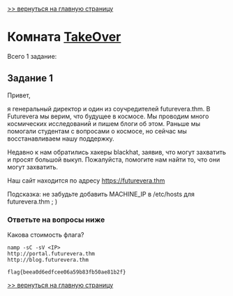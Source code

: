 [>> вернуться на главную страницу](https://github.com/BEPb/tryhackme/blob/master/README.md)

# Комната [TakeOver](https://tryhackme.com/r/room/takeover) 

Всего 1 заданиe:
## Задание 1
Привет,

я генеральный директор и один из соучредителей futurevera.thm. В Futurevera мы верим, что будущее в космосе. Мы 
проводим много космических исследований и пишем блоги об этом. Раньше мы помогали студентам с вопросами о космосе, 
но сейчас мы восстанавливаем нашу поддержку.  

Недавно к нам обратились хакеры blackhat, заявив, что могут захватить и просят большой выкуп. Пожалуйста, помогите нам найти то, что они могут захватить.

Наш сайт находится по адресу https://futurevera.thm

Подсказка: не забудьте добавить MACHINE_IP в /etc/hosts для futurevera.thm ; )

### Ответьте на вопросы ниже
Какова стоимость флага?
```commandline
namp -sC -sV <IP>
http://portal.futurevera.thm
http://blog.futurevera.thm
```
```commandline
flag{beea0d6edfcee06a59b83fb50ae81b2f}
```


[>> вернуться на главную страницу](https://github.com/BEPb/tryhackme/blob/master/README.md)
